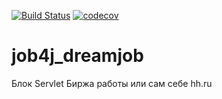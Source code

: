 [![Build Status](https://api.travis-ci.com/VladimirGladkilh/job4j_dreamjob.svg?branch=master)](https://travis-ci.org/VladimirGladkilh/job4j_dreamjob)
[![codecov](https://codecov.io/gh/VladimirGladkilh/job4j_dreamjob/branch/master/graph/badge.svg)](https://codecov.io/gh/VladimirGladkilh/job4j_dreamjob)

# job4j_dreamjob
Блок Servlet Биржа работы или сам себе hh.ru
